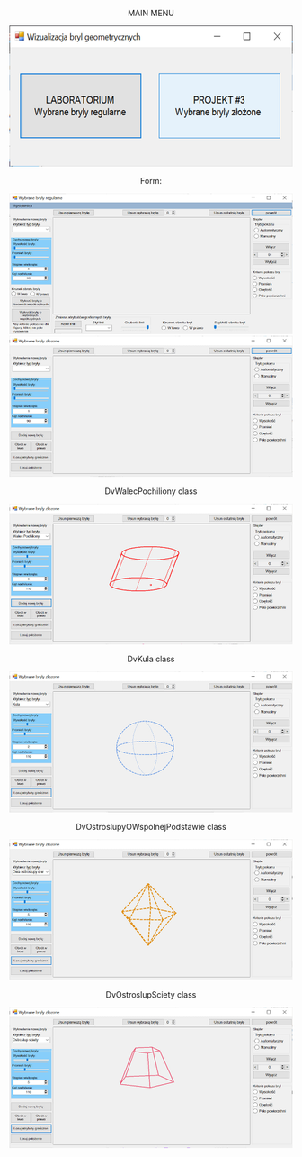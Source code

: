 <p align="center">MAIN MENU</p>

<img src="Img/1.jpg" width="600" height="250" alt="">

<p align="center">Form:</p>
<img src="Img/2.jpg" width="600" height="250" alt="">
<img src="Img/3.jpg" width="600" height="250" alt="">
<p align="center">DvWalecPochiliony class </p>
<img src="Img/4.jpg" width="600" height="250" alt="">
<p align="center">DvKula class</p>
<img src="Img/5.jpg" width="600" height="250" alt="">
<p align="center">DvOstroslupyOWspolnejPodstawie class</p>
<img src="Img/6.jpg" width="600" height="250" alt="">
<p align="center"> DvOstroslupSciety class</p>
<img src="Img/7.jpg" width="600" height="250" alt="">
